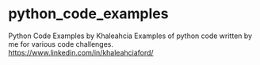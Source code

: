 # python_code_examples
Python Code Examples by Khaleahcia
Examples of python code written by me for various code challenges.
https://www.linkedin.com/in/khaleahciaford/